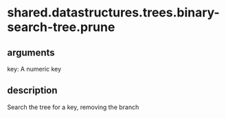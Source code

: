 # shared.datastructures.trees.binary-search-tree.prune

## arguments

key: A numeric key

## description

Search the tree for a key, removing the branch